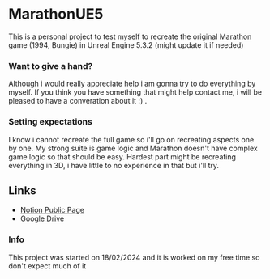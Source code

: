 # MarathonUE5
This is a personal project to test myself to recreate the original [Marathon](https://alephone.lhowon.org/) game (1994, Bungie) in Unreal Engine 5.3.2 (might update it if needed)

### Want to give a hand?
Although i would really appreciate help i am gonna try to do everything by myself. If you think you have something that might help contact me, i will be pleased to have a converation about it :) .

### Setting expectations
I know i cannot recreate the full game so i'll go on recreating aspects one by one. My strong suite is game logic and Marathon doesn't have complex game logic so that should be easy.
Hardest part might be recreating everything in 3D, i have little to no experience in that but i'll try.

## Links
- [Notion Public Page](https://ebbro.notion.site/Marathon-UE5-Public-Page-e2d7517c607e429ebfd93483c6c9209f)
- [Google Drive](https://drive.google.com/drive/folders/1WEWNGlHYbKDWqySQfUR3UPvvLHhSaC2o?usp=sharing)

### Info
This project was started on 18/02/2024 and it is worked on my free time so don't expect much of it
